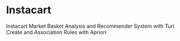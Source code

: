 # Instacart
Instacart Market Basket Analysis and Recommender System with Turi Create and Association Rules with Apriori
